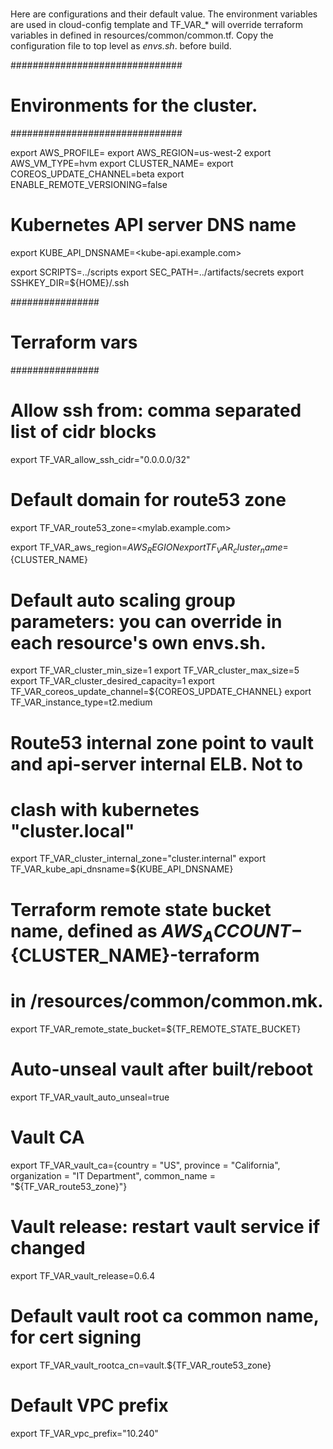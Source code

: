 ###

Here are configurations and their default value. The environment variables are used in cloud-config template and
TF_VAR_* will override terraform variables in defined in resources/common/common.tf. Copy the configuration file
to top level as *envs.sh*. before build.

###############################
# Environments for the cluster. 
###############################

export AWS_PROFILE=<undefined>
export AWS_REGION=us-west-2
export AWS_VM_TYPE=hvm
export CLUSTER_NAME=<undefine>
export COREOS_UPDATE_CHANNEL=beta
export ENABLE_REMOTE_VERSIONING=false

# Kubernetes API server DNS name
export KUBE_API_DNSNAME=<kube-api.example.com>

export SCRIPTS=../scripts
export SEC_PATH=../artifacts/secrets
export SSHKEY_DIR=${HOME}/.ssh

################
# Terraform vars
################

# Allow ssh from: comma separated list of cidr blocks
export TF_VAR_allow_ssh_cidr="0.0.0.0/32"

# Default domain for route53 zone
export TF_VAR_route53_zone=<mylab.example.com>

export TF_VAR_aws_region=${AWS_REGION}
export TF_VAR_cluster_name=${CLUSTER_NAME}

# Default auto scaling group parameters: you can override in each resource's own envs.sh.
export TF_VAR_cluster_min_size=1
export TF_VAR_cluster_max_size=5
export TF_VAR_cluster_desired_capacity=1
export TF_VAR_coreos_update_channel=${COREOS_UPDATE_CHANNEL}
export TF_VAR_instance_type=t2.medium

# Route53 internal zone point to vault and api-server internal ELB. Not to
# clash with kubernetes "cluster.local"
export TF_VAR_cluster_internal_zone="cluster.internal"
export TF_VAR_kube_api_dnsname=${KUBE_API_DNSNAME}

# Terraform remote state bucket name, defined as ${AWS_ACCOUNT}-${CLUSTER_NAME}-terraform
# in /resources/common/common.mk. 
export TF_VAR_remote_state_bucket=${TF_REMOTE_STATE_BUCKET}

# Auto-unseal vault after built/reboot
export TF_VAR_vault_auto_unseal=true

# Vault CA
export TF_VAR_vault_ca={country = "US", province = "California", \
	organization = "IT Department", common_name = "${TF_VAR_route53_zone}"}

# Vault release: restart vault service if changed
export TF_VAR_vault_release=0.6.4

# Default vault root ca common name, for cert signing
export TF_VAR_vault_rootca_cn=vault.${TF_VAR_route53_zone}

# Default VPC prefix
export TF_VAR_vpc_prefix="10.240"
